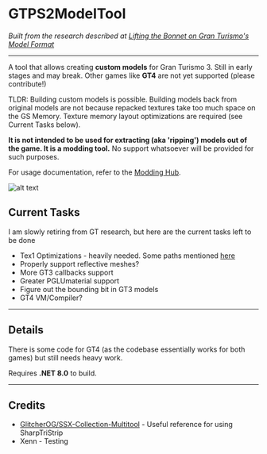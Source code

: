 # GTPS2ModelTool

*Built from the research described at [Lifting the Bonnet on Gran Turismo's Model Format](https://nenkai.github.io/gt-modding-hub/blog/2023/11/26/lifting-bonnet-on-gt-models/)*

---

A tool that allows creating **custom models** for Gran Turismo 3. Still in early stages and may break. Other games like **GT4** are not yet supported (please contribute!)

TLDR: Building custom models is possible. Building models back from original models are not because repacked textures take too much space on the GS Memory. Texture memory layout optimizations are required (see Current Tasks below).

**It is not intended to be used for extracting (aka 'ripping') models out of the game. It is a modding tool.** No support whatsoever will be provided for such purposes.

For usage documentation, refer to the [Modding Hub](https://nenkai.github.io/gt-modding-hub/ps2/models/). 

![alt text](https://pbs.twimg.com/media/F9h0TbzWMAAUP5b?format=jpg&name=small)

## Current Tasks

I am slowly retiring from GT research, but here are the current tasks left to be done

* Tex1 Optimizations - heavily needed. Some paths mentioned [here](https://github.com/Nenkai/PDTools/blob/master/PDTools.Files/Textures/PS2/TextureSet1.cs)
* Properly support reflective meshes?
* More GT3 callbacks support
* Greater PGLUmaterial support
* Figure out the bounding bit in GT3 models
* GT4 VM/Compiler?

---

## Details

There is some code for GT4 (as the codebase essentially works for both games) but still needs heavy work.

Requires **.NET 8.0** to build.

---

## Credits

* [GlitcherOG/SSX-Collection-Multitool](https://github.com/GlitcherOG/SSX-Collection-Multitool) - Useful reference for using SharpTriStrip
* Xenn - Testing

